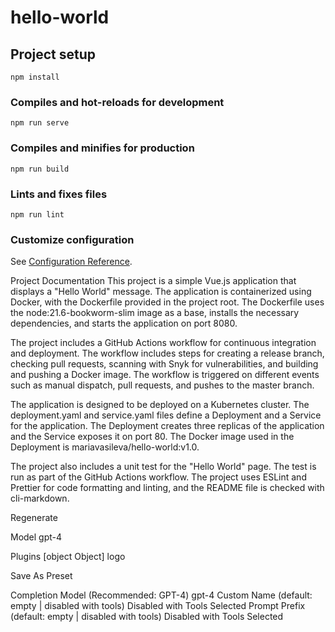 # hello-world

## Project setup

```
npm install
```

### Compiles and hot-reloads for development

```
npm run serve
```

### Compiles and minifies for production

```
npm run build
```

### Lints and fixes files

```
npm run lint
```

### Customize configuration

See [Configuration Reference](https://cli.vuejs.org/config/).

Project Documentation
This project is a simple Vue.js application that displays a "Hello World" message. The application is containerized using Docker, with the Dockerfile provided in the project root. The Dockerfile uses the node:21.6-bookworm-slim image as a base, installs the necessary dependencies, and starts the application on port 8080.

The project includes a GitHub Actions workflow for continuous integration and deployment. The workflow includes steps for creating a release branch, checking pull requests, scanning with Snyk for vulnerabilities, and building and pushing a Docker image. The workflow is triggered on different events such as manual dispatch, pull requests, and pushes to the master branch.

The application is designed to be deployed on a Kubernetes cluster. The deployment.yaml and service.yaml files define a Deployment and a Service for the application. The Deployment creates three replicas of the application and the Service exposes it on port 80. The Docker image used in the Deployment is mariavasileva/hello-world:v1.0.

The project also includes a unit test for the "Hello World" page. The test is run as part of the GitHub Actions workflow. The project uses ESLint and Prettier for code formatting and linting, and the README file is checked with cli-markdown.

Regenerate

Model
gpt-4

Plugins
[object Object] logo

Save As Preset

Completion Model (Recommended: GPT-4)
gpt-4
Custom Name (default: empty | disabled with tools)
Disabled with Tools Selected
Prompt Prefix (default: empty | disabled with tools)
Disabled with Tools Selected
